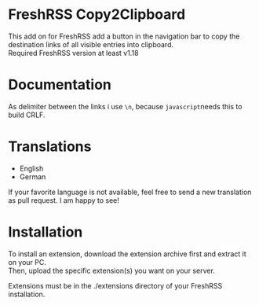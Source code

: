 # FreshRSS Copy2Clipboard
This add on for FreshRSS add a button in the navigation bar to copy the destination links of all visible entries into clipboard.\
Required FreshRSS version at least v1.18

# Documentation

As delimiter between the links i use `\n`, because `javascript`needs this to build CRLF.

# Translations

- English
- German

If your favorite language is not available, feel free to send a new translation as pull request. I am happy to see!

# Installation

To install an extension, download the extension archive first and extract it on your PC.\
Then, upload the specific extension(s) you want on your server.

Extensions must be in the ./extensions directory of your FreshRSS installation.
